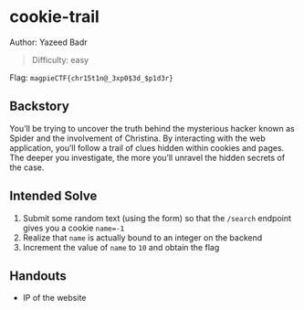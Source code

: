 # cookie-trail

Author: Yazeed Badr

>Difficulty: easy

Flag: `magpieCTF{chr15t1n@_3xp0$3d_$p1d3r}`

## Backstory

You’ll be trying to uncover the truth behind the mysterious hacker known as Spider and the involvement of Christina.
By interacting with the web application, you’ll follow a trail of clues hidden within cookies and pages.
The deeper you investigate, the more you’ll unravel the hidden secrets of the case.

## Intended Solve

1. Submit some random text (using the form) so that the `/search` endpoint gives you a cookie `name=-1`
2. Realize that `name` is actually bound to an integer on the backend
3. Increment the value of `name` to `10` and obtain the flag

## Handouts

- IP of the website
